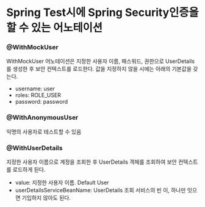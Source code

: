 # Spring Test시에 Spring Security인증을 할 수 있는 어노테이션

### @WithMockUser
WithMockUser 어노테이션은 지정한 사용자 이름, 패스워드, 권한으로 UserDetails를 생성한 후 보안 컨텍스트를 로드한다. 값을 지정하지 않을 시에는 아래의 기본값을 갖는다.

- username: user
- roles: ROLE_USER
- password: password

### @WithAnonymousUser
익명의 사용자로 테스트할 수 있음

### @WithUserDetails
지정한 사용자 이름으로 계정을 조회한 후 UserDetails 객체를 조회하여 보안 컨텍스트를 로드하게 된다.

- value: 지정한 사용자 이름. Default User
- userDetailsServiceBeanName: UserDetails 조회 서비스의 빈 이, 하나만 잇으면 기입하지 않아도 된다.